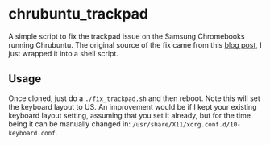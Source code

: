 chrubuntu_trackpad
==================

A simple script to fix the trackpad issue on the Samsung Chromebooks running
Chrubuntu.  The original source of the fix came from this [blog
post](http://craigerrington.com/blog/fixing-touchpad-issues-on-arm-chromebook-chrubuntu/),
I just wrapped it into a shell script.

## Usage

Once cloned, just do a `./fix_trackpad.sh` and then reboot.  Note this will set
the keyboard layout to US.  An improvement would be if I kept your existing
keyboard layout setting, assuming that you set it already, but for the time
being it can be manually changed in:
`/usr/share/X11/xorg.conf.d/10-keyboard.conf`.
